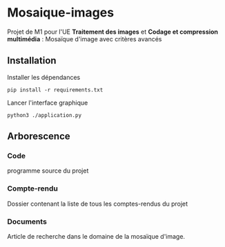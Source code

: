 # Mosaique-images
Projet de M1 pour l'UE **Traitement des images** et **Codage et compression multimédia** : Mosaïque d'image avec critères avancés

## Installation

Installer les dépendances
```
pip install -r requirements.txt
```
Lancer l'interface graphique
```
python3 ./application.py
```

## Arborescence 

### Code
programme source du projet
### Compte-rendu 
Dossier contenant la liste de tous les comptes-rendus du projet
### Documents
Article de recherche dans le domaine de la mosaïque d'image.
